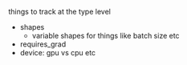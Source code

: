 things to track at the type level
- shapes
  - variable shapes for things like batch size etc
- requires_grad
- device: gpu vs cpu etc
